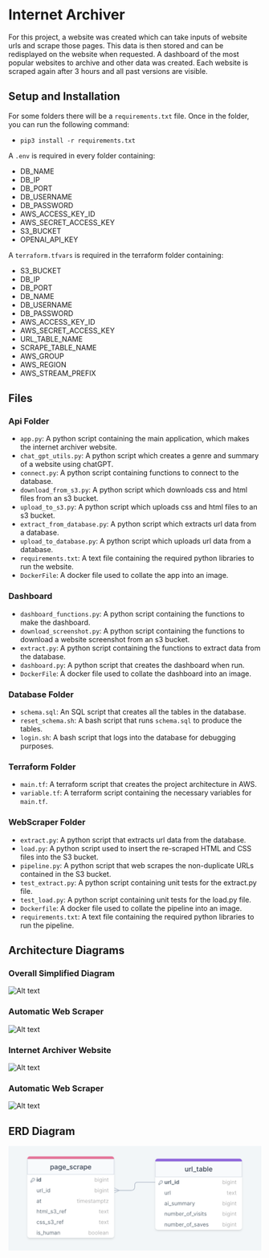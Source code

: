 # Internet Archiver
For this project, a website was created which can take inputs of website urls and scrape those pages. This data is then stored and can be redisplayed on the website when requested. A dashboard of the most popular websites to archive and other data was created. Each website is scraped again after 3 hours and all past versions are visible.


## Setup and Installation
For some folders there will be a `requirements.txt` file. Once in the folder, you can run the following command:
- `pip3 install -r requirements.txt`

A `.env` is required in every folder containing:
- DB_NAME
- DB_IP
- DB_PORT
- DB_USERNAME
- DB_PASSWORD
- AWS_ACCESS_KEY_ID
- AWS_SECRET_ACCESS_KEY
- S3_BUCKET
- OPENAI_API_KEY 

A `terraform.tfvars` is required in the terraform folder containing:
- S3_BUCKET
- DB_IP
- DB_PORT
- DB_NAME
- DB_USERNAME
- DB_PASSWORD
- AWS_ACCESS_KEY_ID
- AWS_SECRET_ACCESS_KEY
- URL_TABLE_NAME
- SCRAPE_TABLE_NAME
- AWS_GROUP
- AWS_REGION
- AWS_STREAM_PREFIX


## Files
### Api Folder
- `app.py`: A python script containing the main application, which makes the internet archiver website.
- `chat_gpt_utils.py`: A python script which creates a genre and summary of a website using chatGPT.
- `connect.py`: A python script containing functions to connect to the database.
- `download_from_s3.py`: A python script which downloads css and html files from an s3 bucket.
- `upload_to_s3.py`: A python script which uploads css and html files to an s3 bucket.
- `extract_from_database.py`: A python script which extracts url data from a database.
- `upload_to_database.py`: A python script which uploads url data from a database.
- `requirements.txt`: A text file containing the required python libraries to run the website.
- `DockerFile`: A docker file used to collate the app into an image.

### Dashboard
- `dashboard_functions.py`: A python script containing the functions to make the dashboard.
- `download_screenshot.py`: A python script containing the functions to download a website screenshot from an s3 bucket.
- `extract.py`: A python script containing the functions to extract data from the database.
- `dashboard.py`: A python script that creates the dashboard when run.
- `DockerFile`: A docker file used to collate the dashboard into an image.

### Database Folder
- `schema.sql`: An SQL script that creates all the tables in the database.
- `reset_schema.sh`: A bash script that runs `schema.sql` to produce the tables.
- `login.sh`: A bash script that logs into the database for debugging purposes.

### Terraform Folder
- `main.tf`: A terraform script that creates the project architecture in AWS.
- `variable.tf`: A terraform script containing the necessary variables for `main.tf`.

### WebScraper Folder
- `extract.py`: A python script that extracts url data from the database.
- `load.py`: A python script used to insert the re-scraped HTML and CSS files into the S3 bucket.
- `pipeline.py`: A python script that web scrapes the non-duplicate URLs contained in the S3 bucket.
- `test_extract.py`: A python script containing unit tests for the extract.py file.
- `test_load.py`: A python script containing unit tests for the load.py file.
- `Dockerfile`: A docker file used to collate the pipeline into an image.
- `requirements.txt`: A text file containing the required python libraries to run the pipeline.

## Architecture Diagrams

### Overall Simplified Diagram
![Alt text](images/Simplified-Diagram.drawio.png)

### Automatic Web Scraper
![Alt text](images/Web-Scraper.drawio.png)

### Internet Archiver Website
![Alt text](images/Internet-Archiver-Website.drawio.png)

### Automatic Web Scraper
![Alt text](images/Dashboard-Diagram.drawio.png)

## ERD Diagram
![Alt text](images/ERD-Diagram.png)